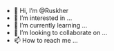 - 👋 Hi, I’m @Ruskher
- 👀 I’m interested in ...
- 🌱 I’m currently learning ...
- 💞️ I’m looking to collaborate on ...
- 📫 How to reach me ...

<!---
Ruskher/Ruskher is a ✨ special ✨ repository because its `README.md` (this file) appears on your GitHub profile.
You can click the Preview link to take a look at your changes.
--->
